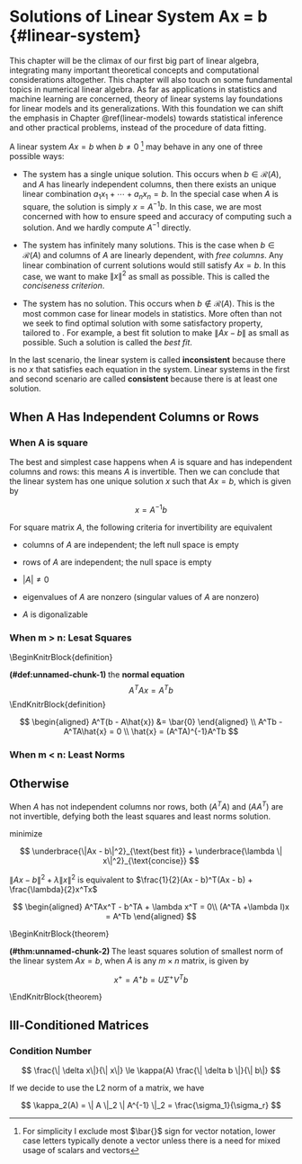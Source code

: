 # Solutions of Linear System Ax = b {#linear-system}

This chapter will be the climax of our first big part of linear algebra, integrating many important theoretical concepts and computational considerations altogether. This chapter will also touch on some fundamental topics in numerical linear algebra. As far as applications in statistics and machine learning are concerned, theory of linear systems lay foundations for linear models and its generalizations. With this foundation we can shift the emphasis in Chapter \@ref(linear-models) towards statistical inference and other practical problems, instead of the procedure of data fitting. 

A linear system $Ax= b$ when $b \not = 0$ [^linear-system-1] may behave in any one of three possible ways:

[^linear-system-1]: For simplicity I exclude most $\bar{}$ sign for vector notation, lower case letters typically denote a vector unless there is a need for mixed usage of scalars and vectors

-   The system has a single unique solution. This occurs when $b \in \mathcal{R}(A)$, and $A$ has linearly independent columns, then there exists an unique linear combination $a_1x_1 + \cdots + a_nx_n = b$. In the special case when $A$ is square, the solution is simply $x = A^{-1}b$. In this case, we are most concerned with how to ensure speed and accuracy of computing such a solution. And we hardly compute $A^{-1}$ directly. 

-   The system has infinitely many solutions. This is the case when $b \in \mathcal{R}(A)$ and columns of $A$ are linearly dependent, with *free columns*. Any linear combination of current solutions would still satisfy $Ax = b$. In this case, we want to make $\| x \|^2$ as small as possible. This is called the *conciseness criterion*.

-   The system has no solution. This occurs when $b \not \in \mathcal{R}(A)$. This is the most common case for linear models in statistics. More often than not we seek to find optimal solution with some satisfactory property, tailored to . For example, a best fit solution to make $\|Ax - b\|$ as small as possible. Such a solution is called the *best fit*.



In the last scenario, the linear system is called **inconsistent** because there is no $x$ that satisfies each equation in the system. Linear systems in the first and second scenario are called **consistent** because there is at least one solution.

## When A Has Independent Columns or Rows

### When A is square

The best and simplest case happens when $A$ is square and has independent columns and rows: this means $A$ is invertible. Then we can conclude that the linear system has one unique solution $x$ such that $Ax = b$, which is given by

$$
x = A^{-1}b
$$

For square matrix $A$, the following criteria for invertibility are equivalent

-   columns of $A$ are independent; the left null space is empty

-   rows of $A$ are independent; the null space is empty

-   $|A| \not = 0$

-   eigenvalues of $A$ are nonzero (singular values of $A$ are nonzero)

-   $A$ is digonalizable



### When m > n: Lesat Squares

\BeginKnitrBlock{definition}<div class="definition"><span class="definition" id="def:unnamed-chunk-1"><strong>(\#def:unnamed-chunk-1) </strong></span>the **normal equation** 
$$
A^TAx = A^Tb
$$</div>\EndKnitrBlock{definition}

$$
\begin{aligned}
A^T(b - A\hat{x}) &= \bar{0}
\end{aligned} \\
A^Tb - A^TA\hat{x} = 0 \\
\hat{x} = (A^TA)^{-1}A^Tb
$$


















### When m < n: Least Norms

## Otherwise

When $A$ has not independent columns nor rows, both $(A^TA)$ and $(AA^T)$ are not invertible, defying both the least squares and least norms solution.



minimize 

$$
\underbrace{\|Ax - b\|^2}_{\text{best fit}} + \underbrace{\lambda \| x\|^2}_{\text{concise}}
$$

$\|Ax - b\|^2 + \lambda \| x\|^2$ is equivalent to $\frac{1}{2}(Ax - b)^T(Ax - b) + \frac{\lambda}{2}x^Tx$ 

$$
\begin{aligned}
A^TAx^T - b^TA + \lambda x^T = 0\\
(A^TA +\lambda I)x = A^Tb
\end{aligned}
$$


\BeginKnitrBlock{theorem}<div class="theorem"><span class="theorem" id="thm:unnamed-chunk-2"><strong>(\#thm:unnamed-chunk-2) </strong></span>The least squares solution of smallest norm of the linear system $Ax = b$, when $A$ is any $m \times n$ matrix, is given by 

$$
x^{+} = A^{+}b = U \Sigma^{+} V^Tb
$$</div>\EndKnitrBlock{theorem}




























## Ill-Conditioned Matrices

### Condition Number

$$
\frac{\| \delta x\|}{\| x\|} \le \kappa(A) \frac{\| \delta b \|}{\| b\|}
$$

If we decide to use the L2 norm of a matrix, we have

$$
\kappa_2(A) = \| A \|_2 \| A^{-1} \|_2 = \frac{\sigma_1}{\sigma_r}
$$
